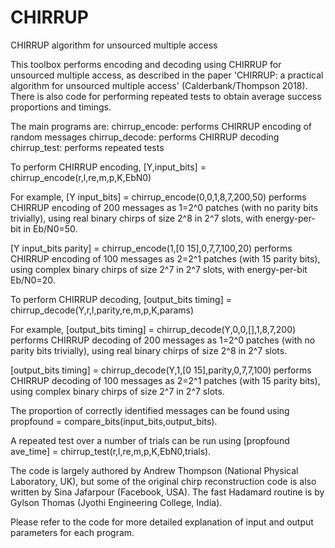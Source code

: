 # CHIRRUP
CHIRRUP algorithm for unsourced multiple access

This toolbox performs encoding and decoding using CHIRRUP for unsourced 
multiple access, as described in the paper 'CHIRRUP: a practical algorithm 
for unsourced multiple access' (Calderbank/Thompson 2018). There is also 
code for performing repeated tests to obtain average success proportions 
and timings.

The main programs are:
chirrup_encode: performs CHIRRUP encoding of random messages
chirrup_decode: performs CHIRRUP decoding
chirrup_test: performs repeated tests

To perform CHIRRUP encoding,
[Y,input_bits] = chirrup_encode(r,l,re,m,p,K,EbN0)

For example,
[Y input_bits] = chirrup_encode(0,0,1,8,7,200,50)
performs CHIRRUP encoding of 200 messages as 1=2^0 patches (with no parity
bits trivially), using real binary chirps of size 2^8 in 2^7 slots, with
energy-per-bit in Eb/N0=50.

[Y input_bits parity] = chirrup_encode(1,[0 15],0,7,7,100,20)
performs CHIRRUP encoding of 100 messages as 2=2^1 patches (with 15 parity
bits), using complex binary chirps of size 2^7 in 2^7 slots, with
energy-per-bit Eb/N0=20.

To perform CHIRRUP decoding,
[output_bits timing] = chirrup_decode(Y,r,l,parity,re,m,p,K,params)

For example,
[output_bits timing] = chirrup_decode(Y,0,0,[],1,8,7,200)
performs CHIRRUP decoding of 200 messages as 1=2^0 patches (with no parity
bits trivially), using real binary chirps of size 2^8 in 2^7 slots.

[output_bits timing] = chirrup_decode(Y,1,[0 15],parity,0,7,7,100)
performs CHIRRUP decoding of 100 messages as 2=2^1 patches (with 15 parity
bits), using complex binary chirps of size 2^7 in 2^7 slots.

The proportion of correctly identified messages can be found using
propfound = compare_bits(input_bits,output_bits).

A repeated test over a number of trials can be run using
[propfound ave_time] = chirrup_test(r,l,re,m,p,K,EbN0,trials).

The code is largely authored by Andrew Thompson (National Physical 
Laboratory, UK), but some of the original chirp reconstruction code is also 
written by Sina Jafarpour (Facebook, USA). The fast Hadamard routine is by
Gylson Thomas (Jyothi Engineering College, India).

Please refer to the code for more detailed explanation of input and output 
parameters for each program.
